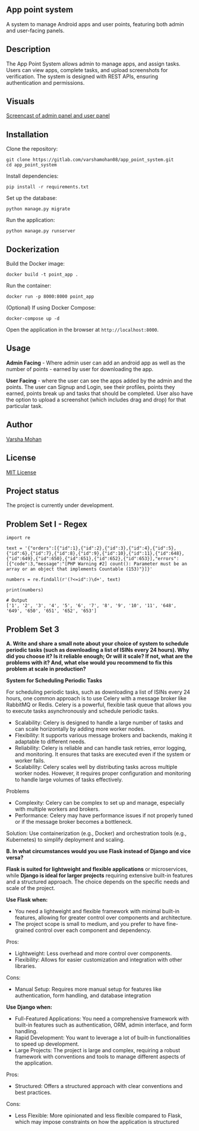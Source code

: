 ## App point system
A system to manage Android apps and user points, featuring both admin and user-facing panels.

## Description
The App Point System allows admin to manage apps, and assign tasks. Users can view apps, complete tasks, and upload screenshots for verification. The system is designed with REST APIs, ensuring authentication and permissions.

## Visuals
[Screencast of admin panel and user panel](https://drive.google.com/file/d/1yEV0vc-rdIO3QHHgGqsLSquzhlYj824l/view?usp=sharing)

## Installation
Clone the repository:
```
git clone https://gitlab.com/varshamohan08/app_point_system.git
cd app_point_system
```
Install dependencies:
```
pip install -r requirements.txt
```
Set up the database:
```
python manage.py migrate
```
Run the application:
```
python manage.py runserver
```
## Dockerization
Build the Docker image:
```
docker build -t point_app .
```
Run the container:
```
docker run -p 8000:8000 point_app
```
(Optional) If using Docker Compose:
```
docker-compose up -d
```
Open the application in the browser at `http://localhost:8000`.

## Usage
**Admin Facing** - Where admin user can add an android app as well as the number of points - earned by user for downloading the app.

**User Facing** - where the user can see the apps added by the admin and the points. The user can Signup and Login, see their profiles, points they earned, points break up and tasks that should be completed. User also have the option to upload a screenshot (which includes drag and drop) for that particular task.

## Author
[Varsha Mohan](https://gitlab.com/varshamohan08)

## License
[MIT License](https://gitlab.com/varshamohan08/app_point_system/-/blob/353d7a2c75855f53a70ab7495d1a81db73c60869/LICENSE)

## Project status
The project is currently under development.

## Problem Set I - Regex
```
import re

text = '{"orders":[{"id":1},{"id":2},{"id":3},{"id":4},{"id":5},{"id":6},{"id":7},{"id":8},{"id":9},{"id":10},{"id":11},{"id":648},{"id":649},{"id":650},{"id":651},{"id":652},{"id":653}],"errors":[{"code":3,"message":"[PHP Warning #2] count(): Parameter must be an array or an object that implements Countable (153)"}]}'

numbers = re.findall(r'(?<=id":)\d+', text)

print(numbers)

# Output
['1', '2', '3', '4', '5', '6', '7', '8', '9', '10', '11', '648', '649', '650', '651', '652', '653']
```
## Problem Set 3
**A. Write and share a small note about your choice of system to schedule periodic tasks (such as downloading a list of ISINs every 24 hours). Why did you choose it? Is it reliable enough; Or will it scale? If not, what are the problems with it? And, what else would you recommend to fix this problem at scale in production?**

**System for Scheduling Periodic Tasks**

For scheduling periodic tasks, such as downloading a list of ISINs every 24 hours, one common approach is to use Celery with a message broker like RabbitMQ or Redis. Celery is a powerful, flexible task queue that allows you to execute tasks asynchronously and schedule periodic tasks.
- Scalability: Celery is designed to handle a large number of tasks and can scale horizontally by adding more worker nodes.
- Flexibility: It supports various message brokers and backends, making it adaptable to different needs.
- Reliability: Celery is reliable and can handle task retries, error logging, and monitoring. It ensures that tasks are executed even if the system or worker fails.
- Scalability: Celery scales well by distributing tasks across multiple worker nodes. However, it requires proper configuration and monitoring to handle large volumes of tasks effectively.

Problems
- Complexity: Celery can be complex to set up and manage, especially with multiple workers and brokers.
- Performance: Celery may have performance issues if not properly tuned or if the message broker becomes a bottleneck.

Solution: Use containerization (e.g., Docker) and orchestration tools (e.g., Kubernetes) to simplify deployment and scaling.

**B. In what circumstances would you use Flask instead of Django and vice versa?**

**Flask is suited for lightweight and flexible applications** or microservices, while **Django is ideal for larger projects** requiring extensive built-in features and a structured approach. The choice depends on the specific needs and scale of the project.

**Use Flask when:**

- You need a lightweight and flexible framework with minimal built-in features, allowing for greater control over components and architecture.
- The project scope is small to medium, and you prefer to have fine-grained control over each component and dependency.


Pros:
- Lightweight: Less overhead and more control over components.
- Flexibility: Allows for easier customization and integration with other libraries.

Cons:
- Manual Setup: Requires more manual setup for features like authentication, form handling, and database integration

**Use Django when:**

- Full-Featured Applications: You need a comprehensive framework with built-in features such as authentication, ORM, admin interface, and form handling.
- Rapid Development: You want to leverage a lot of built-in functionalities to speed up development.
- Large Projects: The project is large and complex, requiring a robust framework with conventions and tools to manage different aspects of the application.

Pros:

- Structured: Offers a structured approach with clear conventions and best practices.

Cons:


- Less Flexible: More opinionated and less flexible compared to Flask, which may impose constraints on how the application is structured